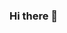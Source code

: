 ### Hi there 👋

<!--
**Jeanjulio96/Jeanjulio96** is a ✨ _special_ ✨ repository because its `README.md` (this file) appears on your GitHub profile.

+ I am looking for an internship or job
+ 🖥️ Currently studying Java, and HTML CSS Javascript aiming to become a Fullstack Developer
+ I have knowledge acquired through the academic field and courses in
-->
